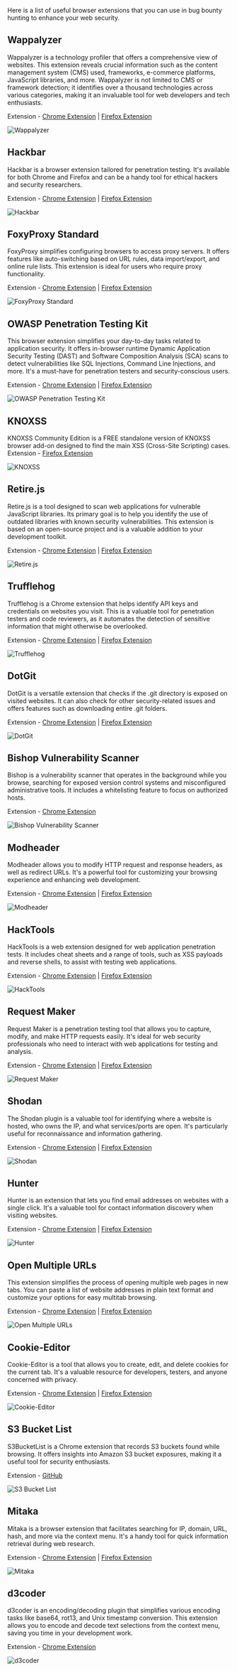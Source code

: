 Here is a list of useful browser extensions that you can use in bug bounty hunting to enhance your web security.

## Wappalyzer

Wappalyzer is a technology profiler that offers a comprehensive view of websites. This extension reveals crucial information such as the content management system (CMS) used, frameworks, e-commerce platforms, JavaScript libraries, and more. Wappalyzer is not limited to CMS or framework detection; it identifies over a thousand technologies across various categories, making it an invaluable tool for web developers and tech enthusiasts.

Extension - [Chrome Extension](https://chrome.google.com/webstore/detail/wappalyzer-technology-pro/gppongmhjkpfnbhagpmjfkannfbllamg) | [Firefox Extension](https://addons.mozilla.org/tr/firefox/addon/wappalyzer/)

![Wappalyzer](https://securitycipher.com/wp-content/uploads/2023/10/wapplyzer_1.jpeg) 

## Hackbar


Hackbar is a browser extension tailored for penetration testing. It's available for both Chrome and Firefox and can be a handy tool for ethical hackers and security researchers.

Extension - [Chrome Extension](https://chrome.google.com/webstore/detail/hackbar/ginpbkfigcoaokgflihfhhmglmbchinc) | [Firefox Extension](https://addons.mozilla.org/en-US/firefox/addon/firefox-hackbar)

![Hackbar](https://securitycipher.com/wp-content/uploads/2023/10/2_2.jpeg) 

## FoxyProxy Standard


FoxyProxy simplifies configuring browsers to access proxy servers. It offers features like auto-switching based on URL rules, data import/export, and online rule lists. This extension is ideal for users who require proxy functionality.

Extension - [Chrome Extension](https://chrome.google.com/webstore/detail/foxyproxy-standard/gcknhkkoolaabfmlnjonogaaifnjlfnp) | [Firefox Extension](https://addons.mozilla.org/en-US/firefox/addon/foxyproxy-standard/)

![FoxyProxy Standard](https://securitycipher.com/wp-content/uploads/2023/10/Screenshot-2023-10-18-at-12.46.50-AM.png) 

## OWASP Penetration Testing Kit

This browser extension simplifies your day-to-day tasks related to application security. It offers in-browser runtime Dynamic Application Security Testing (DAST) and Software Composition Analysis (SCA) scans to detect vulnerabilities like SQL Injections, Command Line Injections, and more. It's a must-have for penetration testers and security-conscious users.

Extension - [Chrome Extension](https://chrome.google.com/webstore/detail/penetration-testing-kit/ojkchikaholjmcnefhjlbohackpeeknd) | [Firefox Extension](https://addons.mozilla.org/en-US/firefox/addon/penetration-testing-kit/)

![OWASP Penetration Testing Kit](https://securitycipher.com/wp-content/uploads/2023/10/246049.png)

## KNOXSS

KNOXSS Community Edition is a FREE standalone version of KNOXSS browser add-on designed to find the main XSS (Cross-Site Scripting) cases. 
Extension - [Firefox Extension](https://addons.mozilla.org/en-US/firefox/addon/knoxss-community-edition/) 

![KNOXSS](https://securitycipher.com/wp-content/uploads/2023/10/Screenshot-2023-10-18-at-1.11.35-AM.png) 

## Retire.js


Retire.js is a tool designed to scan web applications for vulnerable JavaScript libraries. Its primary goal is to help you identify the use of outdated libraries with known security vulnerabilities. This extension is based on an open-source project and is a valuable addition to your development toolkit.

Extension - [Chrome Extension](https://chrome.google.com/webstore/detail/retirejs/moibopkbhjceeedibkbkbchbjnkadmom) | [Firefox Extension](https://addons.mozilla.org/en-US/firefox/addon/retire-js/)

![Retire.js](https://securitycipher.com/wp-content/uploads/2023/10/Screenshot-2023-10-18-at-12.48.01-AM.png)

## Trufflehog

Trufflehog is a Chrome extension that helps identify API keys and credentials on websites you visit. This is a valuable tool for penetration testers and code reviewers, as it automates the detection of sensitive information that might otherwise be overlooked.

Extension - [Chrome Extension](https://chrome.google.com/webstore/detail/trufflehog/bafhdnhjnlcdbjcdcnafhdcphhnfnhjc) | [Firefox Extension](https://addons.mozilla.org/en-US/firefox/addon/trufflehog/)

![Trufflehog](https://securitycipher.com/wp-content/uploads/2023/10/unnamed.jpeg) 

## DotGit

DotGit is a versatile extension that checks if the .git directory is exposed on visited websites. It can also check for other security-related issues and offers features such as downloading entire .git folders.

Extension - [Chrome Extension](https://chrome.google.com/webstore/detail/dotgit/pampamgoihgcedonnphgehgondkhikel) | [Firefox Extension](https://addons.mozilla.org/en-US/firefox/addon/dotgit/)

![DotGit](https://securitycipher.com/wp-content/uploads/2023/10/277700.png) 

## Bishop Vulnerability Scanner

Bishop is a vulnerability scanner that operates in the background while you browse, searching for exposed version control systems and misconfigured administrative tools. It includes a whitelisting feature to focus on authorized hosts.

Extension - [Chrome Extension](https://chrome.google.com/webstore/detail/bishop-vulnerability-scan/cbkdeoaaclnbidadjimofnhpbfhjakoe)

![Bishop Vulnerability Scanner](https://securitycipher.com/wp-content/uploads/2023/10/unnamedpo.jpeg) 

## Modheader


Modheader allows you to modify HTTP request and response headers, as well as redirect URLs. It's a powerful tool for customizing your browsing experience and enhancing web development.

Extension - [Chrome Extension](https://chrome.google.com/webstore/detail/modheader/idgpnmonknjnojddfkpgkljpfnnfcklj) | [Firefox Extension](https://addons.mozilla.org/en-US/firefox/addon/modheader-firefox/)

![Modheader](https://securitycipher.com/wp-content/uploads/2023/10/235693.png) 

## HackTools

HackTools is a web extension designed for web application penetration tests. It includes cheat sheets and a range of tools, such as XSS payloads and reverse shells, to assist with testing web applications.

Extension - [Chrome Extension](https://chrome.google.com/webstore/detail/hack-tools/cmbndhnoonmghfofefkcccljbkdpamhi) | [Firefox Extension](https://addons.mozilla.org/en-US/firefox/addon/hacktools/)

![HackTools](https://securitycipher.com/wp-content/uploads/2023/10/Screenshot-2023-10-18-at-12.53.54-AM.png) 

## Request Maker

Request Maker is a penetration testing tool that allows you to capture, modify, and make HTTP requests easily. It's ideal for web security professionals who need to interact with web applications for testing and analysis.

Extension - [Chrome Extension](https://chrome.google.com/webstore/detail/request-maker/kajfghlhfkcocafkcjlajldicbikpgnp?hl%3Den) | [Firefox Extension](https://addons.mozilla.org/en-US/firefox/addon/http-request-maker/)

![Request Maker](https://securitycipher.com/wp-content/uploads/2023/10/202041.png) 

## Shodan


The Shodan plugin is a valuable tool for identifying where a website is hosted, who owns the IP, and what services/ports are open. It's particularly useful for reconnaissance and information gathering.

Extension - [Chrome Extension](https://chrome.google.com/webstore/detail/shodan/jjalcfnidlmpjhdfepjhjbhnhkbgleap) | [Firefox Extension](https://addons.mozilla.org/en-US/firefox/addon/shodan-addon/)

![Shodan](https://securitycipher.com/wp-content/uploads/2023/10/257490.png) 

## Hunter


Hunter is an extension that lets you find email addresses on websites with a single click. It's a valuable tool for contact information discovery when visiting websites.

Extension - [Chrome Extension](https://chrome.google.com/webstore/detail/hunter-email-finder-exten/hgmhmanijnjhaffoampdlllchpolkdnj) | [Firefox Extension](https://addons.mozilla.org/en-US/firefox/addon/hunterio)

![Hunter](https://securitycipher.com/wp-content/uploads/2023/10/279509.png) 

## Open Multiple URLs

This extension simplifies the process of opening multiple web pages in new tabs. You can paste a list of website addresses in plain text format and customize your options for easy multitab browsing.

Extension - [Chrome Extension](https://chrome.google.com/webstore/detail/open-multiple-urls/oifijhaokejakekmnjmphonojcfkpbbh) | [Firefox Extension](https://addons.mozilla.org/en-US/firefox/addon/open-multiple-urls/)

![Open Multiple URLs](https://securitycipher.com/wp-content/uploads/2023/10/Screenshot-2023-10-18-at-12.48.56-AM.png) 

## Cookie-Editor

Cookie-Editor is a tool that allows you to create, edit, and delete cookies for the current tab. It's a valuable resource for developers, testers, and anyone concerned with privacy.

Extension - [Chrome Extension](https://chrome.google.com/webstore/detail/cookie-editor/hlkenndednhfkekhgcdicdfddnkalmdm) | [Firefox Extension](https://addons.mozilla.org/en-US/firefox/addon/cookie-editor/)

![Cookie-Editor](https://securitycipher.com/wp-content/uploads/2023/10/287899.png)

## S3 Bucket List

S3BucketList is a Chrome extension that records S3 buckets found while browsing. It offers insights into Amazon S3 bucket exposures, making it a useful tool for security enthusiasts.

Extension - [GitHub](https://github.com/AlecBlance/S3BucketList)

![S3 Bucket List](https://securitycipher.com/wp-content/uploads/2023/10/Screenshot-2023-10-18-at-12.49.21-AM.png)

## Mitaka

Mitaka is a browser extension that facilitates searching for IP, domain, URL, hash, and more via the context menu. It's a handy tool for quick information retrieval during web research.

Extension - [Chrome Extension](https://chrome.google.com/webstore/detail/mitaka/bfjbejmeoibbdpfdbmbacmefcbannnbg?hl%3Den) | [Firefox Extension](https://addons.mozilla.org/en-US/firefox/addon/mitaka/)

![Mitaka](https://securitycipher.com/wp-content/uploads/2023/10/Screenshot-2023-10-18-at-12.51.41-AM.png) 

## d3coder

d3coder is an encoding/decoding plugin that simplifies various encoding tasks like base64, rot13, and Unix timestamp conversion. This extension allows you to encode and decode text selections from the context menu, saving you time in your development work.

Extension - [Chrome Extension](https://chrome.google.com/webstore/detail/d3coder/gncnbkghencmkfgeepfaonmegemakcol)

![d3coder](https://securitycipher.com/wp-content/uploads/2023/10/Screenshot-2023-10-18-at-12.51.27-AM.png)
